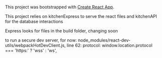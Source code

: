 This project was bootstrapped with [Create React App](https://github.com/facebook/create-react-app).

This project relies on kitchenExpress to serve the react files and kitchenAPI for the database interactions

Express looks for files in the build folder, changing soon

to run a secure dev server, for now:
node_modules/react-dev-utils/webpackHotDevClient.js, line 62:
protocol: window.location.protocol === 'https:' ? 'wss' : 'ws',
